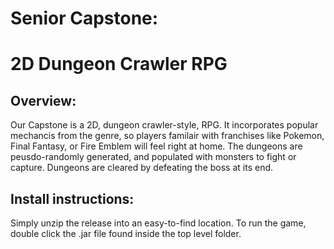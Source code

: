 # Senior Capstone:
# 2D Dungeon Crawler RPG
## Overview:
Our Capstone is a 2D, dungeon crawler-style, RPG. It incorporates popular mechancis from the genre, so players familair with franchises like Pokemon, Final Fantasy, or Fire Emblem will feel right at home. The dungeons are peusdo-randomly generated, and populated with monsters to fight or capture. Dungeons are cleared by defeating the boss at its end.

## Install instructions:
Simply unzip the release into an easy-to-find location. To run the game, double click the .jar file found inside the top level folder.
